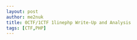 ```yaml
---
layout: post
author: me2nuk
title: 0CTF/1CTF 1linephp Write-Up and Analysis
tags: [CTF,PHP]
---
```



